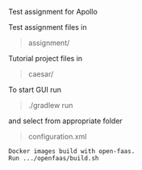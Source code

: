 Test assignment for Apollo

Test assignment files in
>assignment/

Tutorial project files in 
>caesar/

To start GUI run
>./gradlew run

and select from appropriate folder
>configuration.xml

```
Docker images build with open-faas.
Run .../openfaas/build.sh
```
